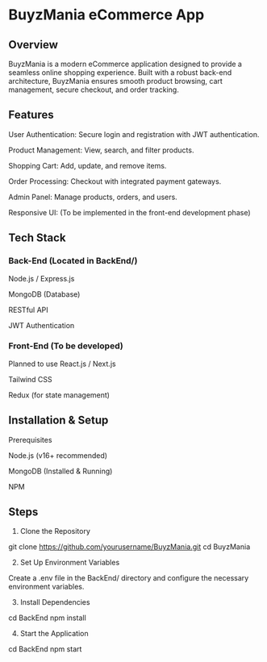 # BuyzMania eCommerce App

## Overview

BuyzMania is a modern eCommerce application designed to provide a seamless online shopping experience. Built with a robust back-end architecture, BuyzMania ensures smooth product browsing, cart management, secure checkout, and order tracking.

## Features

User Authentication: Secure login and registration with JWT authentication.

Product Management: View, search, and filter products.

Shopping Cart: Add, update, and remove items.

Order Processing: Checkout with integrated payment gateways.

Admin Panel: Manage products, orders, and users.

Responsive UI: (To be implemented in the front-end development phase)

## Tech Stack

### Back-End (Located in BackEnd/)

Node.js / Express.js

MongoDB (Database)

RESTful API

JWT Authentication

### Front-End (To be developed)

Planned to use React.js / Next.js

Tailwind CSS

Redux (for state management)

## Installation & Setup

Prerequisites

Node.js (v16+ recommended)

MongoDB (Installed & Running)

NPM 

## Steps

1. Clone the Repository

git clone https://github.com/yourusername/BuyzMania.git
cd BuyzMania

2. Set Up Environment Variables

Create a .env file in the BackEnd/ directory and configure the necessary environment variables.

3. Install Dependencies

cd BackEnd
npm install

4. Start the Application

cd BackEnd
npm start
